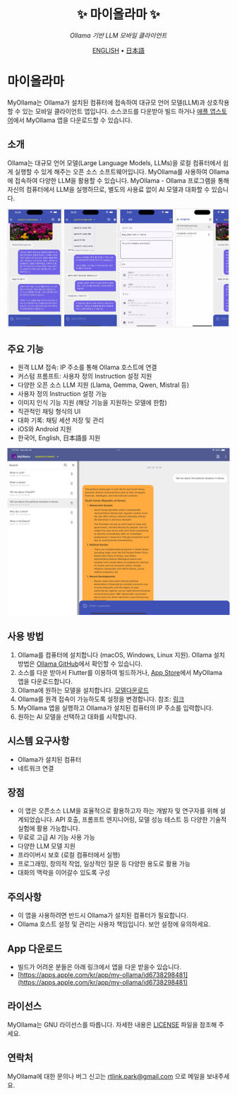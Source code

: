 <div align='center'>

# ✨ 마이올라마 ✨

_Ollama 기반 LLM 모바일 클라이언트_

[ENGLISH](./README.md) •
[日本語](./README_JP.md)

</div>

# 마이올라마

MyOllama는 Ollama가 설치된 컴퓨터에 접속하여 대규모 언어 모델(LLM)과 상호작용할 수 있는 모바일 클라이언트 앱입니다. 소스코드를 다운받아 빌드 하거나 [애플 앱스토어](https://apps.apple.com/us/app/my-ollama/id6738298481)에서 MyOllama 앱을 다운로드할 수 있습니다.

## 소개

Ollama는 대규모 언어 모델(Large Language Models, LLMs)을 로컬 컴퓨터에서 쉽게 실행할 수 있게 해주는 오픈 소스 소프트웨어입니다.
MyOllama를 사용하여 Ollama에 접속하여 다양한 LLM을 활용할 수 있습니다. MyOllama - Ollama 프로그램을 통해 자신의 컴퓨터에서 LLM을 실행하므로, 별도의 사용료 없이 AI 모델과 대화할 수 있습니다.

![poster](./image.jpg)

## 주요 기능

- 원격 LLM 접속: IP 주소를 통해 Ollama 호스트에 연결
- 커스텀 프롬프트: 사용자 정의 Instruction 설정 지원
- 다양한 오픈 소스 LLM 지원 (Llama, Gemma, Qwen, Mistral 등)
- 사용자 정의 Instruction 설정 가능
- 이미지 인식 기능 지원 (해당 기능을 지원하는 모델에 한함)
- 직관적인 채팅 형식의 UI
- 대화 기록: 채팅 세션 저장 및 관리
- iOS와 Android 지원
- 한국어, English, 日本語를 지원

![poster](./ipad.png)

## 사용 방법

1. Ollama를 컴퓨터에 설치합니다 (macOS, Windows, Linux 지원). Ollama 설치 방법은 [Ollama GitHub](https://ollama.com/download)에서 확인할 수 있습니다.
2. 소스를 다운 받아서 Flutter를 이용하여 빌드하거나, [App Store](https://apps.apple.com/us/app/my-ollama/id6738298481)에서 MyOllama 앱을 다운로드합니다.
3. Ollama에 원하는 모델을 설치합니다. [모델다운로드](https://ollama.com/search)
4. Ollama를 원격 접속이 가능하도록 설정을 변경합니다. 참조: [링크](http://practical.kr/?p=809) 
5. MyOllama 앱을 실행하고 Ollama가 설치된 컴퓨터의 IP 주소를 입력합니다.
6. 원하는 AI 모델을 선택하고 대화를 시작합니다.

## 시스템 요구사항

- Ollama가 설치된 컴퓨터
- 네트워크 연결

## 장점

- 이 앱은 오픈소스 LLM을 효율적으로 활용하고자 하는 개발자 및 연구자를 위해 설계되었습니다. API 호출, 프롬프트 엔지니어링, 모델 성능 테스트 등 다양한 기술적 실험에 활용 가능합니다.
- 무료로 고급 AI 기능 사용 가능
- 다양한 LLM 모델 지원
- 프라이버시 보호 (로컬 컴퓨터에서 실행)
- 프로그래밍, 창의적 작업, 일상적인 질문 등 다양한 용도로 활용 가능
- 대화의 맥락을 이어갈수 있도록 구성

## 주의사항

- 이 앱을 사용하려면 반드시 Ollama가 설치된 컴퓨터가 필요합니다.
- Ollama 호스트 설정 및 관리는 사용자 책임입니다. 보안 설정에 유의하세요.

## App 다운로드 

- 빌드가 어려운 분들은 아래 링크에서 앱을 다운 받을수 있습니다.
- [https://apps.apple.com/kr/app/my-ollama/id6738298481](https://apps.apple.com/kr/app/my-ollama/id6738298481)

## 라이선스

MyOllama는 GNU 라이선스를 따릅니다. 자세한 내용은 [LICENSE](LICENSE) 파일을 참조해 주세요.

## 연락처

MyOllama에 대한 문의나 버그 신고는 rtlink.park@gmail.com 으로 메일을 보내주세요.
